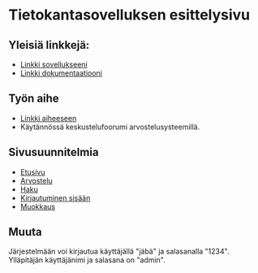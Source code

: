 # Tietokantasovelluksen esittelysivu

## Yleisiä linkkejä:

* [Linkki sovellukseeni](https://xbexbex.users.cs.helsinki.fi/tsoha)
* [Linkki dokumentaatiooni](https://github.com/xbexbex/Tsoha-Bootstrap/blob/master/doc/dokumentaatio.pdf)

## Työn aihe

* [Linkki aiheeseen](http://advancedkittenry.github.io/suunnittelu_ja_tyoymparisto/aiheet/Keskustelufoorumi.html)
* Käytännössä keskustelufoorumi arvostelusysteemillä.

## Sivusuunnitelmia
* [Etusivu](https://xbexbex.users.cs.helsinki.fi/tsoha/)
* [Arvostelu](https://xbexbex.users.cs.helsinki.fi/tsoha/suunnitelmat/kirves)
* [Haku](https://xbexbex.users.cs.helsinki.fi/tsoha/suunnitelmat/haku)
* [Kirjautuminen sisään](https://xbexbex.users.cs.helsinki.fi/tsoha/suunnitelmat/login)
* [Muokkaus](https://xbexbex.users.cs.helsinki.fi/tsoha/suunnitelmat/muokkaus)

## Muuta
Järjestelmään voi kirjautua käyttäjällä "jäbä" ja salasanalla "1234". Ylläpitäjän käyttäjänimi ja salasana on "admin".
